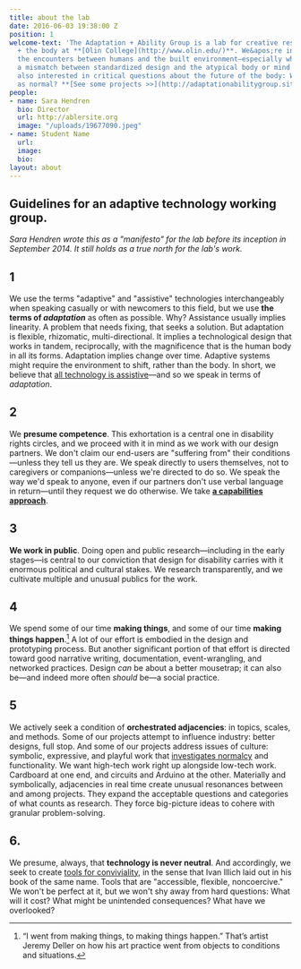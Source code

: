 ```yaml
---
title: about the lab
date: 2016-06-03 19:38:00 Z
position: 1
welcome-text: 'The Adaptation + Ability Group is a lab for creative research on technology
  + the body at **[Olin College](http://www.olin.edu/)**. We&apos;re interested in
  the encounters between humans and the built environment—especially when there&apos;s
  a mismatch between standardized design and the atypical body or mind. But we&apos;re
  also interested in critical questions about the future of the body: What counts
  as normal? **[See some projects >>](http://adaptationabilitygroup.siteleaf.net/projects/)**'
people:
- name: Sara Hendren
  bio: Director
  url: http://ablersite.org
  image: "/uploads/19677090.jpeg"
- name: Student Name
  url: 
  image: 
  bio: 
layout: about
---
```


## Guidelines for an adaptive technology working group.

*Sara Hendren wrote this as a "manifesto" for the lab before its inception in September 2014. It still holds as a true north for the lab's work.*

## 1

We use the terms "adaptive" and "assistive" technologies interchangeably when speaking casually or with newcomers to this field, but we use **the terms of *adaptation*** as often as possible. Why? Assistance usually implies linearity. A problem that needs fixing, that seeks a solution. But adaptation is flexible, rhizomatic, multi-directional. It implies a technological design that works in tandem, reciprocally, with the magnificence that is the human body in all its forms. Adaptation implies change over time. Adaptive systems might require the environment to shift, rather than the body. In short, we believe that [all technology is assistive](https://medium.com/backchannel/all-technology-is-assistive-ac9f7183c8cd#.a4rzzhel5)—and so we speak in terms of *adaptation*.

## 2

We **presume competence**. This exhortation is a central one in disability rights circles, and we proceed with it in mind as we work with our design partners. We don't claim our end-users are "suffering from" their conditions—unless they tell us they are. We speak directly to users themselves, not to caregivers or companions—unless we're directed to do so. We speak the way we'd speak to anyone, even if our partners don't use verbal language in return—until they request we do otherwise. We take **[a capabilities approach](http://en.wikipedia.org/wiki/Capabilities_approach)**.

## 3

**We work in public**. Doing open and public research—including in the early stages—is central to our conviction that design for disability carries with it enormous political and cultural stakes. We research transparently, and we cultivate multiple and unusual publics for the work.

## 4

We spend some of our time **making things**, and some of our time **making things happen**.[^1] A lot of our effort is embodied in the design and prototyping process. But another significant portion of that effort is directed toward good narrative writing, documentation, event-wrangling, and networked practices. Design *can* be about a better mousetrap; it can also be—and indeed more often *should* be—a social practice.

## 5

We actively seek a condition of **orchestrated adjacencies**: in topics, scales, and methods. Some of our projects attempt to influence industry: better designs, full stop. And some of our projects address issues of culture: symbolic, expressive, and playful work that [investigates normalcy](http://ablersite.org/investigating-normal/) and functionality. We want high-tech work right up alongside low-tech work. Cardboard at one end, and circuits and Arduino at the other. Materially and symbolically, adjacencies in real time create unusual resonances between and among projects. They expand the acceptable questions and categories of what counts as research. They force big-picture ideas to cohere with granular problem-solving.

## 6.

We presume, always, that **technology is never neutral**. And accordingly, we seek to create [tools for conviviality](http://www.theatlantic.com/technology/archive/2012/04/why-the-landline-telephone-was-the-perfect-tool/255930/), in the sense that Ivan Illich laid out in his book of the same name. Tools that are "accessible, flexible, noncoercive." We won't be perfect at it, but we won't shy away from hard questions: What will it cost? What might be unintended consequences? What have we overlooked?

[^1]: “I went from making things, to making things happen.” That’s artist Jeremy Deller on how his art practice went from objects to conditions and situations.

